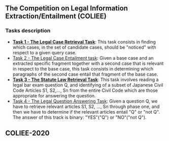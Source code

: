 ## The Competition on Legal Information Extraction/Entailment (COLIEE)

### Tasks description

- <ins>**Task 1 - The Legal Case Retrieval Task**</ins>: This task consists in finding which cases, in the set of candidate cases, should be "noticed" with respect to a given query case.
- <ins>Task 2 - The Legal Case Entailment task</ins>: Given a base case and an extracted specific fragment together with a second case that is relevant in respect to the base case, this task consists in determining which paragraphs of the second case entail that fragment of the base case.
- <ins>**Task 3 - The Statute Law Retrieval Task**</ins>: This task involves reading a legal bar exam question Q, and identifying of a subset of Japanese Civil Code Articles S1, S2,..., Sn from the entire Civil Code which are those appropriate for answering the question.
- <ins>Task 4 - The Legal Question Answering Task</ins>: Given a question Q, we have to retrieve relevant articles S1, S2, ..., Sn through phase one, and then we have to determine if the relevant articles entail "Q" or "not Q". The answer of this track is binary: "YES"("Q") or "NO"("not Q").


## COLIEE-2020
